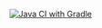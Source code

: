 [![Java CI with Gradle](https://github.com/Silenco3618/BDD/actions/workflows/gradle.yml/badge.svg)](https://github.com/Silenco3618/BDD/actions/workflows/gradle.yml)